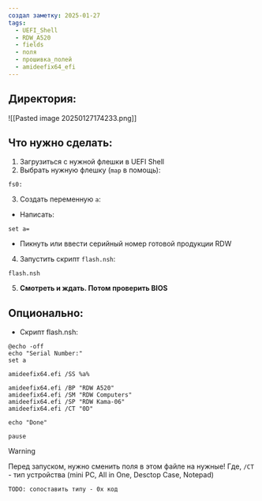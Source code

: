 ```yaml
---
создал заметку: 2025-01-27
tags:
  - UEFI_Shell
  - RDW_A520
  - fields
  - поля
  - прошивка_полей
  - amideefix64_efi
---
```

## Директория:
![[Pasted image 20250127174233.png]]
## Что нужно сделать:
1) Загрузиться с нужной флешки в UEFI Shell
2) Выбрать нужную флешку (`map` в помощь):
```uefi
fs0:
```
3) Создать переменную `a`:
- Написать:
```uefi
set a=
```
- Пикнуть или ввести серийный номер готовой продукции RDW
4) Запустить скрипт `flash.nsh`:
```uefi
flash.nsh
```
5) __Смотреть и ждать. Потом проверить BIOS__


## Опционально:
- Скрипт flash.nsh:
```nsh
@echo -off
echo "Serial Number:"
set a

amideefix64.efi /SS %a%

amideefix64.efi /BP "RDW A520"
amideefix64.efi /SM "RDW Computers"
amideefix64.efi /SP "RDW Kama-06"
amideefix64.efi /CT "0D"

echo "Done"

pause
```

> [!WARNING]
> Перед запуском, нужно сменить поля в этом файле на нужные!
> Где, `/CT` - тип устройства (mini PC, All in One, Desctop Case, Notepad)

`TODO: сопоставить типу - 0х код`
>
